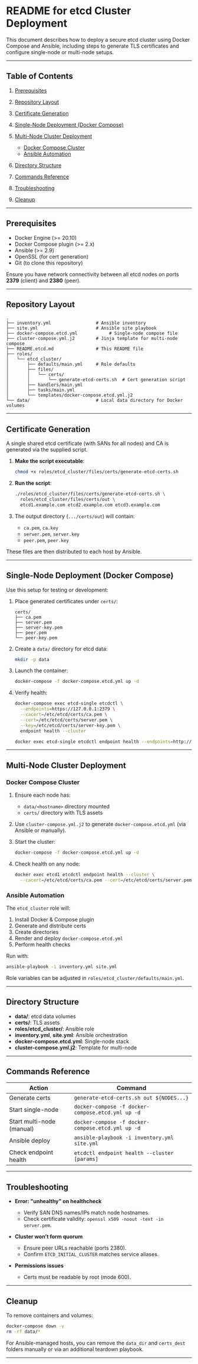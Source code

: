 # README for etcd Cluster Deployment

This document describes how to deploy a secure etcd cluster using Docker Compose and Ansible, including steps to generate TLS certificates and configure single-node or multi-node setups.

---

## Table of Contents

1. [Prerequisites](#prerequisites)
2. [Repository Layout](#repository-layout)
3. [Certificate Generation](#certificate-generation)
4. [Single-Node Deployment (Docker Compose)](#single-node-deployment-docker-compose)
5. [Multi-Node Cluster Deployment](#multi-node-cluster-deployment)

   * [Docker Compose Cluster](#docker-compose-cluster)
   * [Ansible Automation](#ansible-automation)
6. [Directory Structure](#directory-structure)
7. [Commands Reference](#commands-reference)
8. [Troubleshooting](#troubleshooting)
9. [Cleanup](#cleanup)

---

## Prerequisites

* Docker Engine (>= 20.10)
* Docker Compose plugin (>= 2.x)
* Ansible (>= 2.9)
* OpenSSL (for cert generation)
* Git (to clone this repository)

Ensure you have network connectivity between all etcd nodes on ports **2379** (client) and **2380** (peer).

---

## Repository Layout

```
.
├── inventory.yml                 # Ansible inventory
├── site.yml                      # Ansible site playbook
├── docker-compose.etcd.yml            # Single-node compose file
├── cluster-compose.yml.j2        # Jinja template for multi-node compose
├── README.etcd.md                # This README file
├── roles/
│   └── etcd_cluster/
│       ├── defaults/main.yml     # Role defaults
│       ├── files/
│       │   └── certs/
│       │       └── generate-etcd-certs.sh  # Cert generation script
│       ├── handlers/main.yml
│       ├── tasks/main.yml
│       └── templates/docker-compose.etcd.yml.j2
└── data/                         # Local data directory for Docker volumes
```

---

## Certificate Generation

A single shared etcd certificate (with SANs for all nodes) and CA is generated via the supplied script.

1. **Make the script executable**:

   ```bash
   chmod +x roles/etcd_cluster/files/certs/generate-etcd-certs.sh
   ```

2. **Run the script**:

   ```bash
   ./roles/etcd_cluster/files/certs/generate-etcd-certs.sh \
     roles/etcd_cluster/files/certs/out \
     etcd1.example.com etcd2.example.com etcd3.example.com
   ```

3. The output directory (`.../certs/out`) will contain:

   * `ca.pem`, `ca.key`
   * `server.pem`, `server.key`
   * `peer.pem`, `peer.key`

These files are then distributed to each host by Ansible.

---

## Single-Node Deployment (Docker Compose)

Use this setup for testing or development:

1. Place generated certificates under `certs/`:

   ```
   certs/
   ├── ca.pem
   ├── server.pem
   ├── server-key.pem
   ├── peer.pem
   └── peer-key.pem
   ```
2. Create a `data/` directory for etcd data:

   ```bash
   mkdir -p data
   ```
3. Launch the container:

   ```bash
   docker-compose -f docker-compose.etcd.yml up -d
   ```
4. Verify health:

   ```bash
   docker-compose exec etcd-single etcdctl \
     --endpoints=https://127.0.0.1:2379 \
     --cacert=/etc/etcd/certs/ca.pem \
     --cert=/etc/etcd/certs/server.pem \
     --key=/etc/etcd/certs/server-key.pem \
     endpoint health --cluster
   ```
    
    ```bash
    docker exec etcd-single etcdctl endpoint health --endpoints=http://127.0.0.1:2379
    ```
---

## Multi-Node Cluster Deployment

### Docker Compose Cluster

1. Ensure each node has:

   * `data/<hostname>` directory mounted
   * `certs/` directory with TLS assets
2. Use `cluster-compose.yml.j2` to generate `docker-compose.etcd.yml` (via Ansible or manually).
3. Start the cluster:

   ```bash
   docker-compose -f docker-compose.etcd.yml up -d
   ```
4. Check health on any node:

   ```bash
   docker exec etcd1 etcdctl endpoint health --cluster \
     --cacert=/etc/etcd/certs/ca.pem --cert=/etc/etcd/certs/server.pem --key=/etc/etcd/certs/server-key.pem
   ```

### Ansible Automation

The `etcd_cluster` role will:

1. Install Docker & Compose plugin
2. Generate and distribute certs
3. Create directories
4. Render and deploy `docker-compose.etcd.yml`
5. Perform health checks

Run with:

```bash
ansible-playbook -i inventory.yml site.yml
```

Role variables can be adjusted in `roles/etcd_cluster/defaults/main.yml`.

---

## Directory Structure

* **data/**: etcd data volumes
* **certs/**: TLS assets
* **roles/etcd\_cluster/**: Ansible role
* **inventory.yml**, **site.yml**: Ansible orchestration
* **docker-compose.etcd.yml**: Single-node stack
* **cluster-compose.yml.j2**: Template for multi-node

---

## Commands Reference

| Action                    | Command                                           |
| ------------------------- | ------------------------------------------------- |
| Generate certs            | `generate-etcd-certs.sh out ${NODES...}`          |
| Start single-node         | `docker-compose -f docker-compose.etcd.yml up -d` |
| Start multi-node (manual) | `docker-compose -f docker-compose.etcd.yml up -d` |
| Ansible deploy            | `ansible-playbook -i inventory.yml site.yml`      |
| Check endpoint health     | `etcdctl endpoint health --cluster [params]`      |

---

## Troubleshooting

* **Error: "unhealthy" on healthcheck**

  * Verify SAN DNS names/IPs match node hostnames.
  * Check certificate validity: `openssl x509 -noout -text -in server.pem`.
* **Cluster won’t form quorum**

  * Ensure peer URLs reachable (ports 2380).
  * Confirm `ETCD_INITIAL_CLUSTER` matches service aliases.
* **Permissions issues**

  * Certs must be readable by root (mode 600).

---

## Cleanup

To remove containers and volumes:

```bash
docker-compose down -v
rm -rf data/*
```

For Ansible-managed hosts, you can remove the `data_dir` and `certs_dest` folders manually or via an additional teardown playbook.

---
